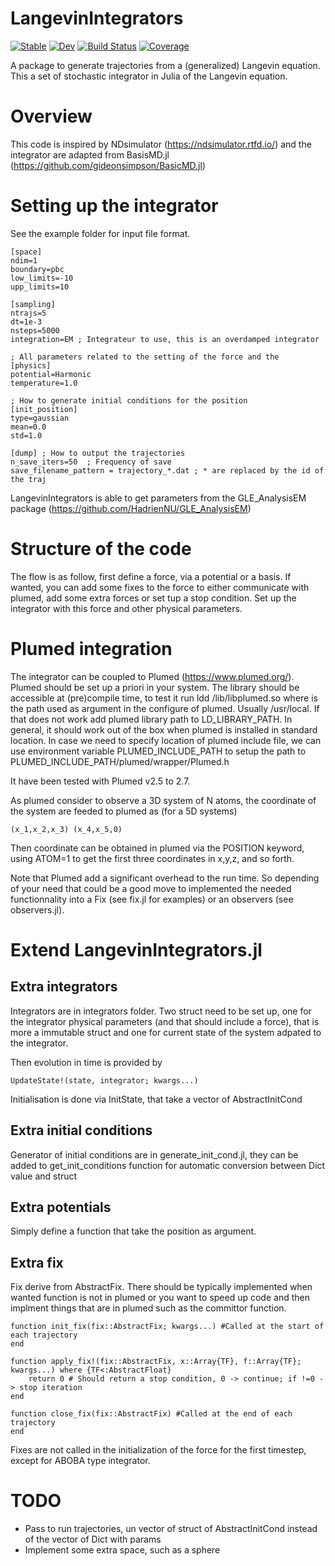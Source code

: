 # LangevinIntegrators

[![Stable](https://img.shields.io/badge/docs-stable-blue.svg)](https://HadrienNU.github.io/LangevinIntegrators.jl/stable/)
[![Dev](https://img.shields.io/badge/docs-dev-blue.svg)](https://HadrienNU.github.io/LangevinIntegrators.jl/dev/)
[![Build Status](https://github.com/HadrienNU/LangevinIntegrators.jl/actions/workflows/CI.yml/badge.svg?branch=main)](https://github.com/HadrienNU/LangevinIntegrators.jl/actions/workflows/CI.yml?query=branch%3Amain)
[![Coverage](https://codecov.io/gh/HadrienNU/LangevinIntegrators.jl/branch/main/graph/badge.svg?token=vlYbCnFhac)](https://codecov.io/gh/HadrienNU/LangevinIntegrators.jl)
<!-- [![Coverage](https://codecov.io/gh/HadrienNU/LangevinIntegrators.jl/branch/main/graph/badge.svg)](https://codecov.io/gh/HadrienNU/LangevinIntegrators.jl) -->


A package to generate trajectories from a (generalized) Langevin equation. This a set of stochastic integrator in Julia of the Langevin equation.


# Overview


  This code is inspired by NDsimulator (https://ndsimulator.rtfd.io/) and the integrator are adapted from BasisMD.jl (https://github.com/gideonsimpson/BasicMD.jl)

# Setting up the integrator

  See the example folder for input file format.

    [space]
    ndim=1
    boundary=pbc
    low_limits=-10
    upp_limits=10

    [sampling]
    ntrajs=5
    dt=1e-3
    nsteps=5000
    integration=EM ; Integrateur to use, this is an overdamped integrator

    ; All parameters related to the setting of the force and the
    [physics]
    potential=Harmonic
    temperature=1.0

    ; How to generate initial conditions for the position
    [init_position]
    type=gaussian
    mean=0.0
    std=1.0

    [dump] ; How to output the trajectories
    n_save_iters=50  ; Frequency of save
    save_filename_pattern = trajectory_*.dat ; * are replaced by the id of the traj



  LangevinIntegrators is able to get parameters from the GLE_AnalysisEM package (https://github.com/HadrienNU/GLE_AnalysisEM)

# Structure of the code

  The flow is as follow, first define a force, via a potential or a basis. If wanted, you can add some fixes to the force to either communicate with plumed, add some extra forces or set tup a stop condition.
  Set up the integrator with this force and other physical parameters.

# Plumed integration

  The integrator can be coupled to Plumed (https://www.plumed.org/). Plumed should be set up a priori in your system.
  The library should be accessible at (pre)compile time, to test it run ldd <path to>/lib/libplumed.so  where <path to> is the path used as argument in the configure of plumed. Usually /usr/local. If that does not work add plumed library path to LD_LIBRARY_PATH.
  In general, it should work out of the box when plumed is installed in standard location.
  In case we need to specify location of plumed include file, we can use environment variable PLUMED_INCLUDE_PATH to setup the path to PLUMED_INCLUDE_PATH/plumed/wrapper/Plumed.h

  It have been tested with Plumed v2.5 to 2.7.


  As plumed consider to observe a 3D system of N atoms, the coordinate of the system are feeded to plumed as (for a 5D systems)

    (x_1,x_2,x_3) (x_4,x_5,0)

  Then coordinate can be obtained in plumed via the POSITION keyword, using ATOM=1 to get the first three coordinates in x,y,z, and so forth.


  Note that Plumed add a significant overhead to the run time. So depending of your need that could be a good move to implemented the needed functionnality into a Fix (see fix.jl for examples) or an observers (see observers.jl).


# Extend LangevinIntegrators.jl

  ## Extra integrators

  Integrators are in integrators folder. Two struct need to be set up, one for the integrator physical parameters (and that should include a force), that is more a immutable struct and one for current state of the system adpated to the integrator.

  Then evolution in time is provided by

    UpdateState!(state, integrator; kwargs...)

  Initialisation is done via InitState, that take a vector of AbstractInitCond

  ## Extra initial conditions

  Generator of initial conditions are in generate_init_cond.jl, they can be added to get_init_conditions function for automatic conversion between Dict value and struct

  ## Extra potentials

  Simply define a function that take the position as argument.

  ## Extra fix

  Fix derive from AbstractFix. There should be typically implemented when wanted function is not in plumed or you want to speed up code and then implment things that are in plumed such as the committor function.

    function init_fix(fix::AbstractFix; kwargs...) #Called at the start of each trajectory
    end

    function apply_fix!(fix::AbstractFix, x::Array{TF}, f::Array{TF}; kwargs...) where {TF<:AbstractFloat}
        return 0 # Should return a stop condition, 0 -> continue; if !=0 -> stop iteration
    end

    function close_fix(fix::AbstractFix) #Called at the end of each trajectory
    end

  Fixes are not called in the initialization of the force for the first timestep, except for ABOBA type integrator.


# TODO

  - Pass to run trajectories, un vector of struct of AbstractInitCond instead of the vector of Dict with params
  - Implement some extra space, such as a sphere
